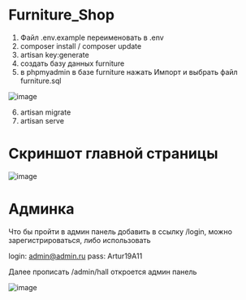 # Furniture_Shop
1) Файл .env.example переименовать в .env
2) composer install / composer update
3) artisan key:generate
4) создать базу данных furniture
5) в phpmyadmin в базе furniture нажать Импорт и выбрать файл furniture.sql

![image](https://user-images.githubusercontent.com/56910528/149516847-66b3280d-3469-4c90-a028-f874f9359da6.png)

6) artisan migrate
7) artisan serve
# Скриншот главной страницы
![image](https://user-images.githubusercontent.com/56910528/149516869-3da0896e-9842-42a5-a207-275767a0ede5.png)
# Aдминка
Что бы пройти в админ панель добавить в ссылку /login, можно зарегистрироваться, либо использовать 

login: admin@admin.ru 
pass: Artur19A11

Далее прописать /admin/hall откроется админ панель

![image](https://user-images.githubusercontent.com/56910528/149519532-df01dc9d-c3f2-4500-a12b-464b71acde85.png)
